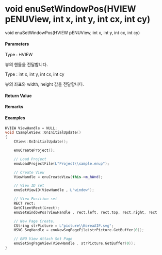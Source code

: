 # void enuSetWindowPos\(HVIEW pENUView, int x, int y, int cx, int cy\)

void enuSetWindowPos\(HVIEW pENUView, int x, int y, int cx, int cy\)

#### Parameters

Type : HVIEW

뷰의 핸들을 전달합니다.

Type : int x, int y, int cx, int cy

뷰의 좌표와 width, height 값을 전달합니다.

#### Return Value



#### Remarks



#### Examples

```cpp
HVIEW ViewHandle = NULL; 
void CSampleView::OnInitialUpdate() 
{ 
    CView::OnInitialUpdate(); 

    enuCreateProject(); 

    // Load Project
    enuLoadProjectFile(L"Project\\sample.enup"); 

    // Create View
    ViewHandle = enuCreateView(this->m_hWnd); 

    // View ID set
    enuSetViewID(ViewHandle , L"window");

    // View Position set
    RECT rect;
    GetClientRect(&rect);
    enuSetWindowPos(ViewHandle , rect.left, rect.top, rect.right, rect.bottom);

    // New Page Create. 
    CString strPicture = L"picture\\KoreaAIP.svg"; 
    HSVG SvgHandle = enuNewSvgPageFile(strPicture.GetBuffer(0)); 

    // ENU View Attach Set Page 
    enuSetSvgPageView(ViewHandle , strPicture.GetBuffer(0)); 
}
```



